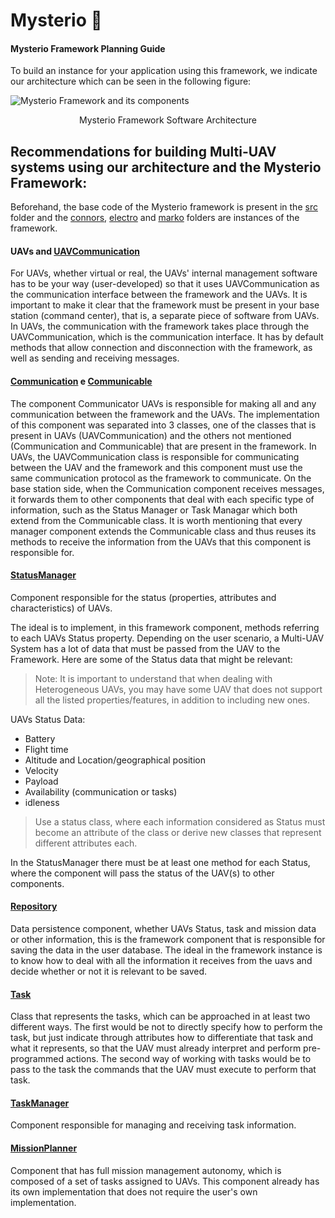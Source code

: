 # Mysterio 👾
#### Mysterio Framework Planning Guide

To build an instance for your application using this framework, we indicate our architecture which can be seen in the following figure:

![Mysterio Framework and its components](https://github.com/savionasc/mysterio/blob/main/UAV%20architecture-Componente.png)

<p style="text-align: center;">Mysterio Framework Software Architecture</p>

## Recommendations for building Multi-UAV systems using our architecture and the Mysterio Framework:

Beforehand, the base code of the Mysterio framework is present in the [src](https://github.com/savionasc/mysterio/tree/main/src) folder and the [connors](https://github.com/savionasc/mysterio/tree/main/connors), [electro](https://github.com/savionasc/mysterio/tree/main/electro) and [marko](https://github.com/savionasc/mysterio/tree/main/marko) folders are instances of the framework.

#### UAVs and [UAVCommunication](https://github.com/savionasc/mysterio/blob/main/src/communication/UAVCommunication.h)
For UAVs, whether virtual or real, the UAVs' internal management software has to be your way (user-developed) so that it uses UAVCommunication as the communication interface between the framework and the UAVs. It is important to make it clear that the framework must be present in your base station (command center), that is, a separate piece of software from UAVs. In UAVs, the communication with the framework takes place through the UAVCommunication, which is the communication interface. It has by default methods that allow connection and disconnection with the framework, as well as sending and receiving messages.

#### [Communication](https://github.com/savionasc/mysterio/blob/main/src/communication/Communicable.h) e [Communicable](https://github.com/savionasc/mysterio/blob/main/src/communication/Communicable.h) 
The component Communicator UAVs is responsible for making all and any communication between the framework and the UAVs. The implementation of this component was separated into 3 classes, one of the classes that is present in UAVs (UAVCommunication) and the others not mentioned (Communication and Communicable) that are present in the framework. In UAVs, the UAVCommunication class is responsible for communicating between the UAV and the framework and this component must use the same communication protocol as the framework to communicate. On the base station side, when the Communication component receives messages, it forwards them to other components that deal with each specific type of information, such as the Status Manager or Task Managar which both extend from the Communicable class. It is worth mentioning that every manager component extends the Communicable class and thus reuses its methods to receive the information from the UAVs that this component is responsible for.

#### [StatusManager](https://github.com/savionasc/mysterio/blob/main/src/status/StatusManager.h)

Component responsible for the status (properties, attributes and characteristics) of UAVs.

The ideal is to implement, in this framework component, methods referring to each UAVs Status property. Depending on the user scenario, a Multi-UAV System has a lot of data that must be passed from the UAV to the Framework. Here are some of the Status data that might be relevant:

> Note: It is important to understand that when dealing with Heterogeneous UAVs, you may have some UAV that does not support all the listed properties/features, in addition to including new ones.

UAVs Status Data:
* Battery
* Flight time
* Altitude and Location/geographical position
* Velocity
* Payload
* Availability (communication or tasks)
* idleness

> Use a status class, where each information considered as Status must become an attribute of the class or derive new classes that represent different attributes each.

In the StatusManager there must be at least one method for each Status, where the component will pass the status of the UAV(s) to other components.

#### [Repository](https://github.com/savionasc/mysterio/blob/main/src/database/Repository.h)
Data persistence component, whether UAVs Status, task and mission data or other information, this is the framework component that is responsible for saving the data in the user database. The ideal in the framework instance is to know how to deal with all the information it receives from the uavs and decide whether or not it is relevant to be saved.

#### [Task](https://github.com/savionasc/mysterio/blob/main/src/mission/Task.h)
Class that represents the tasks, which can be approached in at least two different ways. The first would be not to directly specify how to perform the task, but just indicate through attributes how to differentiate that task and what it represents, so that the UAV must already interpret and perform pre-programmed actions. The second way of working with tasks would be to pass to the task the commands that the UAV must execute to perform that task.

#### [TaskManager](https://github.com/savionasc/mysterio/blob/main/src/taskmanager/TaskManager.h)
Component responsible for managing and receiving task information.

#### [MissionPlanner](https://github.com/savionasc/mysterio/blob/main/src/mission/MissionPlanner.h)
Component that has full mission management autonomy, which is composed of a set of tasks assigned to UAVs. This component already has its own implementation that does not require the user's own implementation.